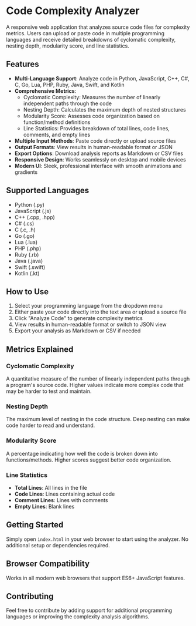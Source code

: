 # Code Complexity Analyzer

A responsive web application that analyzes source code files for complexity metrics. Users can upload or paste code in multiple programming languages and receive detailed breakdowns of cyclomatic complexity, nesting depth, modularity score, and line statistics.

## Features

- **Multi-Language Support**: Analyze code in Python, JavaScript, C++, C#, C, Go, Lua, PHP, Ruby, Java, Swift, and Kotlin
- **Comprehensive Metrics**:
  - Cyclomatic Complexity: Measures the number of linearly independent paths through the code
  - Nesting Depth: Calculates the maximum depth of nested structures
  - Modularity Score: Assesses code organization based on function/method definitions
  - Line Statistics: Provides breakdown of total lines, code lines, comments, and empty lines
- **Multiple Input Methods**: Paste code directly or upload source files
- **Output Formats**: View results in human-readable format or JSON
- **Export Options**: Download analysis reports as Markdown or CSV files
- **Responsive Design**: Works seamlessly on desktop and mobile devices
- **Modern UI**: Sleek, professional interface with smooth animations and gradients

## Supported Languages

- Python (.py)
- JavaScript (.js)
- C++ (.cpp, .hpp)
- C# (.cs)
- C (.c, .h)
- Go (.go)
- Lua (.lua)
- PHP (.php)
- Ruby (.rb)
- Java (.java)
- Swift (.swift)
- Kotlin (.kt)

## How to Use

1. Select your programming language from the dropdown menu
2. Either paste your code directly into the text area or upload a source file
3. Click "Analyze Code" to generate complexity metrics
4. View results in human-readable format or switch to JSON view
5. Export your analysis as Markdown or CSV if needed

## Metrics Explained

### Cyclomatic Complexity
A quantitative measure of the number of linearly independent paths through a program's source code. Higher values indicate more complex code that may be harder to test and maintain.

### Nesting Depth
The maximum level of nesting in the code structure. Deep nesting can make code harder to read and understand.

### Modularity Score
A percentage indicating how well the code is broken down into functions/methods. Higher scores suggest better code organization.

### Line Statistics
- **Total Lines**: All lines in the file
- **Code Lines**: Lines containing actual code
- **Comment Lines**: Lines with comments
- **Empty Lines**: Blank lines

## Getting Started

Simply open `index.html` in your web browser to start using the analyzer. No additional setup or dependencies required.

## Browser Compatibility

Works in all modern web browsers that support ES6+ JavaScript features.

## Contributing

Feel free to contribute by adding support for additional programming languages or improving the complexity analysis algorithms.

